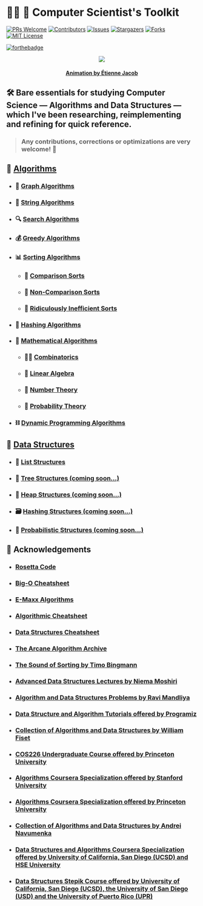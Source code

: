 # :man_technologist: :toolbox: **Computer Scientist's Toolkit**

[![PRs Welcome](https://img.shields.io/badge/PRs-welcome-brightgreen.svg?style=for-the-badge)](https://github.com/geotrush/CS-Essentials-Toolkit/pulls)
[![Contributors][contributors-shield]][contributors-url]
[![Issues][issues-shield]][issues-url]
[![Stargazers][stars-shield]][stars-url]
[![Forks][forks-shield]][forks-url]
[![MIT License][license-shield]][license-url]

[![forthebadge](https://forthebadge.com/images/badges/works-on-my-machine.svg)](https://forthebadge.com)


<p align="center">
    <img src="https://bleuje.github.io/gifset/2020/gifs/2020_16_threetrees.gif">
</p>

<h4 align="center"> 
    <p><a href="https://twitter.com/etiennejcb/">Animation by Étienne Jacob</a></p>
</h4>

## :hammer_and_wrench: Bare essentials for studying Computer Science — Algorithms and Data Structures — which I've been researching, reimplementing and refining for quick reference.

> ### Any contributions, corrections or optimizations are very welcome! :hugs:


## :hammer: [Algorithms](https://github.com/geotrush/Computer-Scientists-Toolkit/blob/master/Algorithms)

- ### :diamond_shape_with_a_dot_inside: [Graph Algorithms](https://github.com/geotrush/Computer-Scientists-Toolkit/blob/master/Algorithms/Graph-Algorithms)

- ### :dna: [String Algorithms](https://github.com/geotrush/Computer-Scientists-Toolkit/blob/master/Algorithms/String-Algorithms)

- ### :mag: [Search Algorithms](https://github.com/geotrush/Computer-Scientists-Toolkit/blob/master/Algorithms/Search-Algorithms)

- ### :moneybag: [Greedy Algorithms](https://github.com/geotrush/Computer-Scientists-Toolkit/blob/master/Algorithms/Greedy-Algorithms)

- ### :bar_chart: [Sorting Algorithms](https://github.com/geotrush/Computer-Scientists-Toolkit/blob/master/Algorithms/Sorting-Algorithms)

    - ### :1st_place_medal: [Comparison Sorts](https://github.com/geotrush/Computer-Scientists-Toolkit/blob/master/Algorithms/Sorting-Algorithms/Comparison-Sorts)

    - ### :2nd_place_medal: [Non-Comparison Sorts](https://github.com/geotrush/Computer-Scientists-Toolkit/blob/master/Algorithms/Sorting-Algorithms/Non-Comparison-Sorts)

    - ### :3rd_place_medal: [Ridiculously Inefficient Sorts](https://github.com/geotrush/Computer-Scientists-Toolkit/blob/master/Algorithms/Sorting-Algorithms/Ridiculously-Inefficient-Sorts)


- ### :closed_lock_with_key: [Hashing Algorithms](https://github.com/geotrush/Computer-Scientists-Toolkit/blob/master/Algorithms/Hashing-Algorithms)

- ### :scroll: [Mathematical Algorithms](https://github.com/geotrush/Computer-Scientists-Toolkit/blob/master/Algorithms/Mathematical-Algorithms)

    - ### :man_juggling: [Combinatorics](https://github.com/geotrush/Computer-Scientists-Toolkit/blob/master/Algorithms/Mathematical-Algorithms/Combinatorics)

    - ### :mechanical_arm: [Linear Algebra](https://github.com/geotrush/Computer-Scientists-Toolkit/blob/master/Algorithms/Mathematical-Algorithms/Linear-Algebra)

    - ### :abacus: [Number Theory](https://github.com/geotrush/Computer-Scientists-Toolkit/blob/master/Algorithms/Mathematical-Algorithms/Number-Theory)

    - ### :game_die: [Probability Theory](https://github.com/geotrush/Computer-Scientists-Toolkit/blob/master/Algorithms/Mathematical-Algorithms/Probability-Theory)


- ### :chains: [Dynamic Programming Algorithms](https://github.com/geotrush/Computer-Scientists-Toolkit/blob/master/Algorithms/Dynamic-Programming-Algorithms)


## :wrench: [Data Structures](https://github.com/geotrush/Computer-Scientists-Toolkit/blob/master/Data-Structures)

- ### :bookmark_tabs: [List Structures](https://github.com/geotrush/Computer-Scientists-Toolkit/blob/master/Data-Structures/List-Structures)

- ### :deciduous_tree: [Tree Structures (coming soon...)](https://github.com/geotrush/Computer-Scientists-Toolkit/blob/master/Data-Structures/Tree-Structures)

- ### :mount_fuji: [Heap Structures (coming soon...)](https://github.com/geotrush/Computer-Scientists-Toolkit/blob/master/Data-Structures/Heap-Structures)

- ### :card_file_box: [Hashing Structures (coming soon...)](https://github.com/geotrush/Computer-Scientists-Toolkit/blob/master/Data-Structures/Hashing-Structures)

- ### :slot_machine: [Probabilistic Structures (coming soon...)](https://github.com/geotrush/Computer-Scientists-Toolkit/blob/master/Data-Structures/Probabilistic-Structures)


## :bow: Acknowledgements

- ### [Rosetta Code](https://rosettacode.org/wiki/Rosetta_Code/)

- ### [Big-O Cheatsheet](https://www.bigocheatsheet.com/)

- ### [E-Maxx Algorithms](https://cp-algorithms.com/)

- ### [Algorithmic Cheatsheet](https://sinon.org/algorithms/)

- ### [Data Structures Cheatsheet](https://www.clear.rice.edu/comp160/data_cheat.html)

- ### [The Arcane Algorithm Archive](https://www.algorithm-archive.org/)

- ### [The Sound of Sorting by Timo Bingmann](https://panthema.net/2013/sound-of-sorting/)

- ### [Advanced Data Structures Lectures by Niema Moshiri](https://www.youtube.com/playlist?list=PLM_KIlU0WoXmkV4QB1Dg8PtJaHTdWHwRS)

- ### [Algorithm and Data Structures Problems by Ravi Mandliya](https://github.com/mandliya/algorithms_and_data_structures/)

- ### [Data Structure and Algorithm Tutorials offered by Programiz](https://www.programiz.com/dsa/)

- ### [Collection of Algorithms and Data Structures by William Fiset](https://github.com/williamfiset/Algorithms/)

- ### [COS226 Undergraduate Course offered by Princeton University](https://www.cs.princeton.edu/courses/archive/fall20/cos226/syllabus.php)

- ### [Algorithms Coursera Specialization offered by Stanford University](https://www.coursera.org/specializations/algorithms/)

- ### [Algorithms Coursera Specialization offered by Princeton University](https://www.coursera.org/learn/algorithms-part1/)

- ### [Collection of Algorithms and Data Structures by Andrei Navumenka](https://github.com/indy256/codelibrary/)

- ### [Data Structures and Algorithms Coursera Specialization offered by University of California, San Diego (UCSD) and HSE University](https://www.coursera.org/specializations/data-structures-algorithms/)

- ### [Data Structures Stepik Course offered by University of California, San Diego (UCSD), the University of San Diego (USD) and the University of Puerto Rico (UPR)](https://www.cs.princeton.edu/courses/archive/fall20/cos226/syllabus.php)


<!-- MARKDOWN LINKS -->
[contributors-shield]: https://img.shields.io/github/contributors/geotrush/Computer-Scientists-Toolkit.svg?style=for-the-badge
[contributors-url]: https://github.com/geotrush/Computer-Scientists-Toolkit/graphs/contributors
[issues-shield]: https://img.shields.io/github/issues/geotrush/Computer-Scientists-Toolkit.svg?style=for-the-badge
[issues-url]: https://github.com/geotrush/Computer-Scientists-Toolkit/issues
[stars-shield]: https://img.shields.io/github/stars/geotrush/Computer-Scientists-Toolkit.svg?style=for-the-badge
[stars-url]: https://github.com/geotrush/Computer-Scientists-Toolkit/stargazers
[forks-shield]: https://img.shields.io/github/forks/geotrush/Computer-Scientists-Toolkit.svg?style=for-the-badge
[forks-url]: https://github.com/geotrush/Computer-Scientists-Toolkit/network/members
[license-shield]: https://img.shields.io/github/license/geotrush/Computer-Scientists-Toolkit.svg?style=for-the-badge
[license-url]: https://github.com/geotrush/Computer-Scientists-Toolkit/blob/master/LICENSE.md
